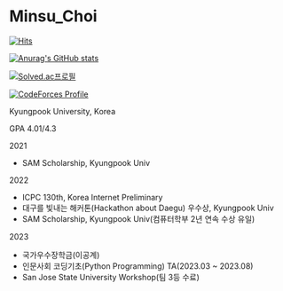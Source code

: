 # Minsu_Choi
[![Hits](https://hits.seeyoufarm.com/api/count/incr/badge.svg?url=https%3A%2F%2Fgithub.com%2FMinsuchoi-1999&count_bg=%2379C83D&title_bg=%23555555&icon=&icon_color=%23E7E7E7&title=hits&edge_flat=false)](https://hits.seeyoufarm.com)

[![Anurag's GitHub stats](https://github-readme-stats.vercel.app/api?username=Minsuchoi-1999&show_icons=true&theme=radical)](https://github.com/anuraghazra/github-readme-stats)

[![Solved.ac프로필](http://mazassumnida.wtf/api/v2/generate_badge?boj=minsu_choi)](https://solved.ac/minsu_choi)

[![CodeForces Profile](https://cf.leed.at?id=minsu_choi)](https://codeforces.com/profile/minsu_choi)

Kyungpook University, Korea


GPA 4.01/4.3

2021
- SAM Scholarship, Kyungpook Univ

2022
- ICPC 130th, Korea Internet Preliminary
- 대구를 빛내는 해커톤(Hackathon about Daegu) 우수상, Kyungpook Univ
- SAM Scholarship, Kyungpook Univ(컴퓨터학부 2년 연속 수상 유일)

2023
- 국가우수장학금(이공계)
- 인문사회 코딩기초(Python Programming) TA(2023.03 ~ 2023.08)
- San Jose State University Workshop(팀 3등 수료)
